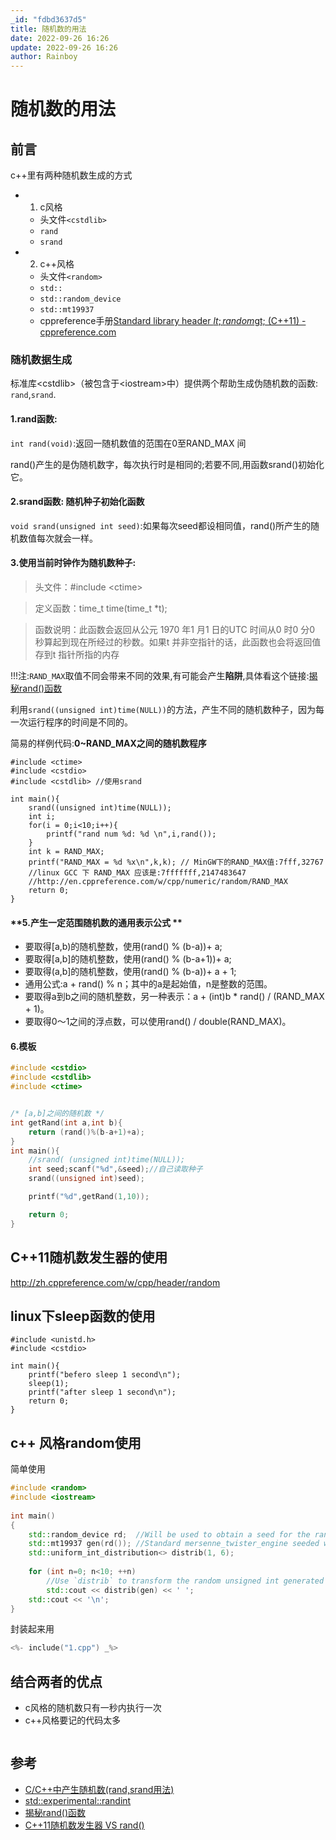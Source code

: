 ```yaml
---
_id: "fdbd3637d5"
title: 随机数的用法
date: 2022-09-26 16:26
update: 2022-09-26 16:26
author: Rainboy
---
```


# 随机数的用法

## 前言

c++里有两种随机数生成的方式

- 1. c风格
  - 头文件`<cstdlib>`
  - `rand`
  - `srand`
- 2. c++风格
  - 头文件`<random>`
  - `std::`
  - `std::random_device`
  - `std::mt19937`
  - cppreference手册[Standard library header $lt;random$gt; (C++11) - cppreference.com](https://en.cppreference.com/w/cpp/header/random)

### 随机数据生成

标准库&lt;cstdlib&gt;（被包含于&lt;iostream&gt;中）提供两个帮助生成伪随机数的函数: `rand`,`srand`.

#### **1.rand函数:**

`int rand(void)`:返回一随机数值的范围在0至RAND_MAX 间

rand()产生的是伪随机数字，每次执行时是相同的;若要不同,用函数srand()初始化它。

#### **2.srand函数:** 随机种子初始化函数

`void srand(unsigned int seed)`:如果每次seed都设相同值，rand()所产生的随机数值每次就会一样。


#### **3.使用当前时钟作为随机数种子**:


 > 头文件：#include &lt;ctime&gt;

 > 定义函数：time_t time(time_t *t);

 > 函数说明：此函数会返回从公元 1970 年1 月1 日的UTC 时间从0 时0 分0 秒算起到现在所经过的秒数。如果t 并非空指针的话，此函数也会将返回值存到t 指针所指的内存


!!!注:`RAND_MAX`取值不同会带来不同的效果,有可能会产生**陷阱**,具体看这个链接:[揭秘rand()函数](http://www.cnblogs.com/ngnetboy/archive/2012/11/23/2784078.html)

利用`srand((unsigned int)time(NULL))`的方法，产生不同的随机数种子，因为每一次运行程序的时间是不同的。

简易的样例代码:**0~RAND_MAX之间的随机数程序**

```
#include <ctime>
#include <cstdio>
#include <cstdlib> //使用srand

int main(){
    srand((unsigned int)time(NULL));
    int i;
    for(i = 0;i<10;i++){
        printf("rand num %d: %d \n",i,rand());
    }
    int k = RAND_MAX;
	printf("RAND_MAX = %d %x\n",k,k); // MinGW下的RAND_MAX值:7fff,32767
	//linux GCC 下 RAND_MAX 应该是:7fffffff,2147483647
	//http://en.cppreference.com/w/cpp/numeric/random/RAND_MAX
    return 0;
}
```


#### **5.产生一定范围随机数的通用表示公式 **

 - 要取得[a,b)的随机整数，使用(rand() % (b-a))+ a; 
 - 要取得[a,b]的随机整数，使用(rand() % (b-a+1))+ a; 
 - 要取得(a,b]的随机整数，使用(rand() % (b-a))+ a + 1; 
 - 通用公式:a + rand() % n；其中的a是起始值，n是整数的范围。 
 - 要取得a到b之间的随机整数，另一种表示：a + (int)b * rand() / (RAND_MAX + 1)。 
 - 要取得0～1之间的浮点数，可以使用rand() / double(RAND_MAX)。

#### **6.模板**

```c
#include <cstdio>
#include <cstdlib>
#include <ctime>


/* [a,b]之间的随机数 */
int getRand(int a,int b){
    return (rand()%(b-a+1)+a);
}
int main(){
    //srand( (unsigned int)time(NULL));
    int seed;scanf("%d",&seed);//自己读取种子
    srand((unsigned int)seed);

    printf("%d",getRand(1,10));

    return 0;
}
```

## C++11随机数发生器的使用

http://zh.cppreference.com/w/cpp/header/random

## linux下sleep函数的使用

```
#include <unistd.h>
#include <cstdio>

int main(){
    printf("befero sleep 1 second\n");
    sleep(1);
    printf("after sleep 1 second\n");
    return 0;
}
```

## c++ 风格random使用


简单使用

```cpp
#include <random>
#include <iostream>
 
int main()
{
    std::random_device rd;  //Will be used to obtain a seed for the random number engine
    std::mt19937 gen(rd()); //Standard mersenne_twister_engine seeded with rd()
    std::uniform_int_distribution<> distrib(1, 6);
 
    for (int n=0; n<10; ++n)
        //Use `distrib` to transform the random unsigned int generated by gen into an int in [1, 6]
        std::cout << distrib(gen) << ' ';
    std::cout << '\n';
}
```

封装起来用

```cpp
<%- include("1.cpp") _%>
```


## 结合两者的优点

- c风格的随机数只有一秒内执行一次
- c++风格要记的代码太多


```cpp

```

## 参考

 - [C/C++中产生随机数(rand,srand用法)](http://www.cnblogs.com/afarmer/archive/2011/05/01/2033715.html)
 - [std::experimental::randint](http://en.cppreference.com/w/cpp/experimental/randint)
 - [揭秘rand()函数](http://www.cnblogs.com/ngnetboy/archive/2012/11/23/2784078.html)
 - [C++11随机数发生器 VS rand()](http://blog.csdn.net/songshimvp1/article/details/47016805)
